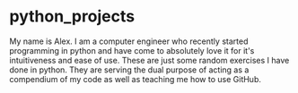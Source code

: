 # python_projects

My name is Alex. I am a computer engineer who recently started programming in python and have come to absolutely love it for it's intuitiveness and ease of use. These are just some random exercises I have done in python. They are serving the dual purpose of acting as a compendium of my code as well as teaching me how to use GitHub.
